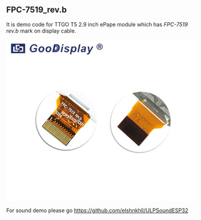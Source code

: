 ## FPC-7519_rev.b
It is demo code for TTGO T5 2.9 inch ePape module which has *FPC-7519 rev.b* mark on display cable.


![FPC-7519 rev.b](FPC-7419%20rev.b.jpeg)

For sound demo please go https://github.com/elshnkhll/ULPSoundESP32
